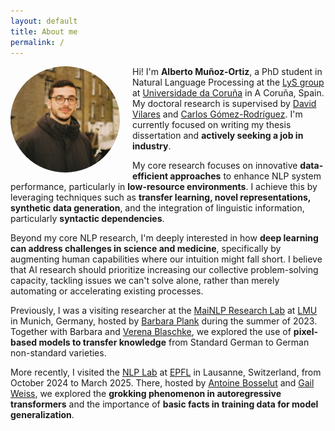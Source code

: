 ```yaml
---
layout: default
title: About me
permalink: /
---
```


<div style="float: left; margin-right: 20px; margin-bottom: 10px;">
  <img src="./image.png" alt="My Picture" style="border-radius: 50%; width: 175px; height: auto;" />
</div>

Hi! I'm **Alberto Muñoz-Ortiz**, a PhD student in Natural Language Processing at the [LyS group](https://www.grupolys.org/) at [Universidade da Coruña](https://www.udc.es/) in A Coruña, Spain. My doctoral research is supervised by [David Vilares](http://www.grupolys.org/~david.vilares/) and [Carlos Gómez-Rodríguez](http://www.grupolys.org/~cgomezr/). I'm currently focused on writing my thesis dissertation and **actively seeking a job in industry**.

My core research focuses on innovative **data-efficient approaches** to enhance NLP system performance, particularly in **low-resource environments**. I achieve this by leveraging techniques such as **transfer learning, novel representations, synthetic data generation**, and the integration of linguistic information, particularly **syntactic dependencies**.

Beyond my core NLP research, I'm deeply interested in how **deep learning can address challenges in science and medicine**, specifically by augmenting human capabilities where our intuition might fall short. I believe that AI research should prioritize increasing our collective problem-solving capacity, tackling issues we can't solve alone, rather than merely automating or accelerating existing processes.

Previously, I was a visiting researcher at the [MaiNLP Research Lab](https://mainlp.github.io/) at [LMU](https://www.lmu.de/en/) in Munich, Germany, hosted by [Barbara Plank](https://bplank.github.io/) during the summer of 2023. Together with Barbara and [Verena Blaschke](https://verenablaschke.github.io/), we explored the use of **pixel-based models to transfer knowledge** from Standard German to German non-standard varieties.

More recently, I visited the [NLP Lab](https://nlp.epfl.ch/) at [EPFL](https://www.epfl.ch/schools/ic/) in Lausanne, Switzerland, from October 2024 to March 2025. There, hosted by [Antoine Bosselut](https://atcbosselut.github.io/) and [Gail Weiss](https://gailweiss.github.io/), we explored the **grokking phenomenon in autoregressive transformers** and the importance of **basic facts in training data for model generalization**.
